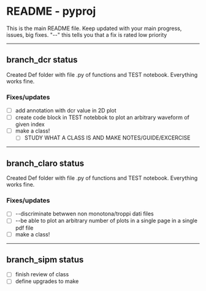 # README - pyproj

This is the main README file.
Keep updated with your main progress, issues, big fixes.
"--" this tells you that a fix is rated low priority

------------------------------------------------------------------------------------------------

## branch_dcr status
Created Def folder with file .py of functions and TEST notebook.
Everything works fine.

### Fixes/updates
- [ ] add annotation with dcr value in 2D plot
- [ ] create code block in TEST notebbok to plot an arbitrary waveform of given index
- [ ] make a class!
    - [ ] STUDY WHAT A CLASS IS AND MAKE NOTES/GUIDE/EXCERCISE

------------------------------------------------------------------------------------------------

## branch_claro status
Created Def folder with file .py of functions and TEST notebook.
Everything works fine.

### Fixes/updates
- [ ] --discriminate betwwen non monotona/troppi dati files
- [ ] --be able to plot an arbitrary number of plots in a single page in a single pdf file
- [ ] make a class!

------------------------------------------------------------------------------------------------

## branch_sipm status
- [ ] finish review of class
- [ ] define upgrades to make
